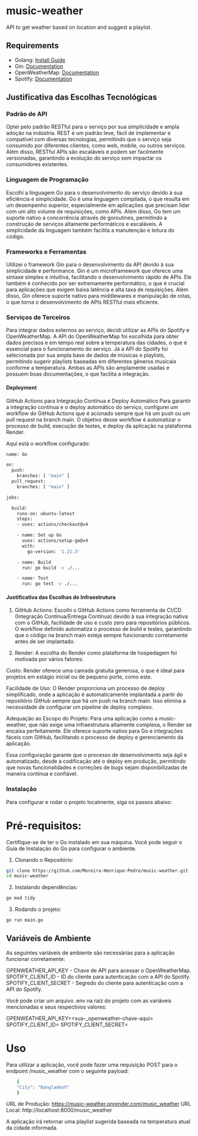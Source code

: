 # music-weather

API to get weather based on location and suggest a playlist.

## Requirements

* Golang: [Install Guide](https://golang.org/doc/install)
* Gin: [Documentation](https://pkg.go.dev/github.com/gin-gonic/gin)
* OpenWeatherMap: [Documentation](https://openweathermap.org/guide)
* Spotify: [Documentation](https://developer.spotify.com/documentation/web-api)

## Justificativa das Escolhas Tecnológicas

### Padrão de API
Optei pelo padrão RESTful para o serviço por sua simplicidade e ampla adoção na indústria. REST é um padrão leve, fácil de implementar e compatível com diversas tecnologias, permitindo que o serviço seja consumido por diferentes clientes, como web, mobile, ou outros serviços. Além disso, RESTful APIs são escaláveis e podem ser facilmente versionadas, garantindo a evolução do serviço sem impactar os consumidores existentes.

### Linguagem de Programação
Escolhi a linguagem Go para o desenvolvimento do serviço devido à sua eficiência e simplicidade. Go é uma linguagem compilada, o que resulta em um desempenho superior, especialmente em aplicações que precisam lidar com um alto volume de requisições, como APIs. Além disso, Go tem um suporte nativo a concorrência através de goroutines, permitindo a construção de serviços altamente performáticos e escaláveis. A simplicidade da linguagem também facilita a manutenção e leitura do código.

### Frameworks e Ferramentas
Utilizei o framework Gin para o desenvolvimento da API devido à sua simplicidade e performance. Gin é um microframework que oferece uma sintaxe simples e intuitiva, facilitando o desenvolvimento rápido de APIs. Ele também é conhecido por ser extremamente performático, o que é crucial para aplicações que exigem baixa latência e alta taxa de requisições. Além disso, Gin oferece suporte nativo para middlewares e manipulação de rotas, o que torna o desenvolvimento de APIs RESTful mais eficiente.

### Serviços de Terceiros
Para integrar dados externos ao serviço, decidi utilizar as APIs do Spotify e OpenWeatherMap. A API do OpenWeatherMap foi escolhida para obter dados precisos e em tempo real sobre a temperatura das cidades, o que é essencial para o funcionamento do serviço. Já a API do Spotify foi selecionada por sua ampla base de dados de músicas e playlists, permitindo sugerir playlists baseadas em diferentes gêneros musicais conforme a temperatura. Ambas as APIs são amplamente usadas e possuem boas documentações, o que facilita a integração.

#### Deployment
GitHub Actions para Integração Contínua e Deploy Automático
Para garantir a integração contínua e o deploy automático do serviço, configurei um workflow do GitHub Actions que é acionado sempre que há um push ou um pull request na branch main. O objetivo desse workflow é automatizar o processo de build, execução de testes, e deploy da aplicação na plataforma Render.

Aqui está o workflow configurado:

```bash
name: Go

on:
  push:
    branches: [ "main" ]
  pull_request:
    branches: [ "main" ]

jobs:

  build:
    runs-on: ubuntu-latest
    steps:
    - uses: actions/checkout@v4

    - name: Set up Go
      uses: actions/setup-go@v4
      with:
        go-version: '1.21.3'

    - name: Build
      run: go build -v ./...

    - name: Test
      run: go test -v ./...
```

#### Justificativa das Escolhas de Infraestrutura

1. GitHub Actions: Escolhi o GitHub Actions como ferramenta de CI/CD (Integração Contínua/Entrega Contínua) devido à sua integração nativa com o GitHub, facilidade de uso e custo zero para repositórios públicos. O workflow definido automatiza o processo de build e testes, garantindo que o código na branch main esteja sempre funcionando corretamente antes de ser implantado.

2. Render: A escolha do Render como plataforma de hospedagem foi motivada por vários fatores:

Custo: Render oferece uma camada gratuita generosa, o que é ideal para projetos em estágio inicial ou de pequeno porte, como este.

Facilidade de Uso: O Render proporciona um processo de deploy simplificado, onde a aplicação é automaticamente implantada a partir do repositório GitHub sempre que há um push na branch main. Isso elimina a necessidade de configurar um pipeline de deploy complexo.

Adequação ao Escopo do Projeto: Para uma aplicação como a music-weather, que não exige uma infraestrutura altamente complexa, o Render se encaixa perfeitamente. Ele oferece suporte nativo para Go e integrações fáceis com GitHub, facilitando o processo de deploy e gerenciamento da aplicação.

Essa configuração garante que o processo de desenvolvimento seja ágil e automatizado, desde a codificação até o deploy em produção, permitindo que novas funcionalidades e correções de bugs sejam disponibilizadas de maneira contínua e confiável.

### Instalação

Para configurar e rodar o projeto localmente, siga os passos abaixo:

# Pré-requisitos:

Certifique-se de ter o Go instalado em sua máquina. Você pode seguir o Guia de Instalação do Go para configurar o ambiente.

1. Clonando o Repositório:

```bash
git clone https://github.com/Moreira-Henrique-Pedro/music-weather.git
cd music-weather
```

2. Instalando dependências:

```bash
go mod tidy
```

3. Rodando o projeto:

```bash
go run main.go
```

## Variáveis de Ambiente

As seguintes variáveis de ambiente são necessárias para a aplicação funcionar corretamente:

OPENWEATHER_API_KEY - Chave de API para acessar o OpenWeatherMap.
SPOTIFY_CLIENT_ID - ID do cliente para autenticação com a API do Spotify.
SPOTIFY_CLIENT_SECRET - Segredo do cliente para autenticação com a API do Spotify.

Você pode criar um arquivo .env na raiz do projeto com as variáveis mencionadas e seus respectivos valores:

OPENWEATHER_API_KEY=<sua-_openweather-chave-aqui>
SPOTIFY_CLIENT_ID=<seu-spotify-id-aqui>
SPOTIFY_CLIENT_SECRET=<sua-spotify-secret-aqui>

# Uso

Para utilizar a aplicação, você pode fazer uma requisição POST para o endpoint /music_weather com o seguinte payload:

```bash
    {
    "City": "Bangladesh"
    }
```

URL de Produção: https://music-weather.onrender.com/music_weather
URL Local: http://localhost:8000/music_weather

A aplicação irá retornar uma playlist sugerida baseada na temperatura atual da cidade informada.